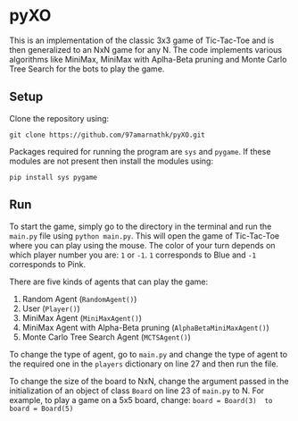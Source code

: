 # pyXO
This is an implementation of the classic 3x3 game of Tic-Tac-Toe and is then generalized to an NxN game for any N. The code implements various algorithms like MiniMax, MiniMax with Aplha-Beta pruning and Monte Carlo Tree Search for the bots to play the game.

## Setup
Clone the repository using:
```
git clone https://github.com/97amarnathk/pyXO.git
```

Packages required for running the program are `sys` and `pygame`. If these modules are not present then install the modules using:
```
pip install sys pygame
```

## Run
To start the game, simply go to the directory in the terminal and run the `main.py` file using `python main.py`. This will open the game of Tic-Tac-Toe where you can play using the mouse. The color of your turn depends on which player number you are: `1` or `-1`. `1` corresponds to Blue and `-1` corresponds to Pink.

There are five kinds of agents that can play the game:
  1. Random Agent (`RandomAgent()`)
  2. User (`Player()`)
  3. MiniMax Agent (`MiniMaxAgent()`)
  4. MiniMax Agent with Alpha-Beta pruning (`AlphaBetaMiniMaxAgent()`)
  5. Monte Carlo Tree Search Agent (`MCTSAgent()`)

To change the type of agent, go to `main.py` and change the type of agent to the required one in the `players` dictionary on line 27 and then run the file.


To change the size of the board to NxN, change the argument passed in the initialization of an object of class `Board` on line 23 of `main.py` to N. For example, to play a game on a 5x5 board, change:
        ```board = Board(3)  to  board = Board(5)```
